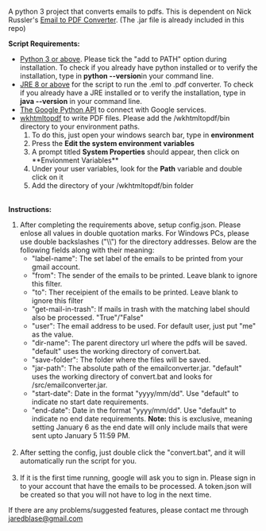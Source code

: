 A python 3 project that converts emails to pdfs.
This is dependent on Nick Russler's <a href='https://github.com/nickrussler/email-to-pdf-converter'>Email to PDF Converter</a>. (The .jar file is already included in this repo)

<b>Script Requirements:</b>
<ul>
	<li><a href='https://www.python.org/downloads/'>Python 3 or above</a>. Please tick the "add to PATH" option during installation. To check if you already have python installed or to verify the installation, type in <strong>python --version</strong>in your command line.</li>
	<li><a href='https://www.oracle.com/ph/java/technologies/javase-downloads.html'>JRE 8 or above</a> for the script to run the .eml to .pdf converter. To check if you already have a JRE installed or to verify the installation, type in <strong>java --version</strong> in your command line.</li> 
	<li><a href='https://developers.google.com/docs/api/quickstart/python'>The Google Python API</a> to connect with Google services.</li>
	<li><a href='https://wkhtmltopdf.org/downloads.html'>wkhtmltopdf</a> to write PDF files. Please add the /wkhtmltopdf/bin directory to your environment paths.
		<ol>
			<li>To do this, just open your windows search bar, type in <strong>environment</strong></li>
			<li>Press the <strong>Edit the system environment variables</strong></li>
			<li>A prompt titled <strong>System Properties</strong> should appear, then click on **Envionment Variables**</li>
			<li>Under your user variables, look for the <strong>Path</strong> variable and double click on it</li>
			<li>Add the directory of your /wkhtmltopdf/bin folder</li>
		</ol>
	</li>
</ul>
<br>
<strong>Instructions:</strong>
<ol>
	<li>
		After completing the requirements above, setup config.json. Please enlose all values in double quotation marks. For Windows PCs, please use double backslashes ("\\") for the directory addresses. Below are the following fields along with their meaning:
		<ul>
			<li>"label-name": The set label of the emails to be printed from your gmail account.</li>
			<li>"from": The sender of the emails to be printed. Leave blank to ignore this filter.</li>
			<li>"to": Ther receipient of the emails to be printed. Leave blank to ignore this filter</li>
			<li>"get-mail-in-trash": If mails in trash with the matching label should also be processed. "True"/"False"</li>
			<li>"user": The email address to be used. For default user, just put "me" as the value.</li>
			<li>"dir-name": The parent directory url where the pdfs will be saved. "default" uses the working directory of convert.bat.</li>
			<li>"save-folder": The folder where the files will be saved.</li>
			<li>"jar-path": The absolute path of the emailconverter.jar. "default" uses the working directory of convert.bat and looks for /src/emailconverter.jar.</li>
			<li>"start-date": Date in the format "yyyy/mm/dd". Use "default" to indicate no start date requirements.</li>
			<li>"end-date": Date in the format "yyyy/mm/dd". Use "default" to indicate no end date requirements. <strong>Note:</strong> this is exclusive, meaning setting January 6 as the end date will only include mails that were sent upto January 5 11:59 PM.</li>
		</ul>
	</li>
	<br>
	<li>
		After setting the config, just double click the "convert.bat", and it will automatically run the script for you.
	</li>
	<br>
	<li>
		If it is the first time running, google will ask you to sign in. Please sign in to your account that have the emails to be processed.
	   	A token.json will be created so that you will not have to log in the next time.
	</li>
</ol>


If there are any problems/suggested features, please contact me through jaredblase@gmail.com
